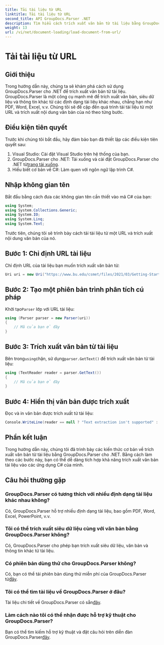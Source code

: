 ```yaml
---
title: Tải tài liệu từ URL
linktitle: Tải tài liệu từ URL
second_title: API GroupDocs.Parser .NET
description: Tìm hiểu cách trích xuất văn bản từ tài liệu bằng GroupDocs.Parser cho .NET. Hướng dẫn này bao gồm việc tải tài liệu từ một URL và trích xuất văn bản theo từng bước.
weight: 13
url: /vi/net/document-loading/load-document-from-url/
---
```


# Tải tài liệu từ URL

## Giới thiệu
Trong hướng dẫn này, chúng ta sẽ khám phá cách sử dụng GroupDocs.Parser cho .NET để trích xuất văn bản từ tài liệu. GroupDocs.Parser là một công cụ mạnh mẽ để trích xuất văn bản, siêu dữ liệu và thông tin khác từ các định dạng tài liệu khác nhau, chẳng hạn như PDF, Word, Excel, v.v. Chúng tôi sẽ đề cập đến quá trình tải tài liệu từ một URL và trích xuất nội dung văn bản của nó theo từng bước.
## Điều kiện tiên quyết
Trước khi chúng tôi bắt đầu, hãy đảm bảo bạn đã thiết lập các điều kiện tiên quyết sau:
1. Visual Studio: Cài đặt Visual Studio trên hệ thống của bạn.
2.  GroupDocs.Parser cho .NET: Tải xuống và cài đặt GroupDocs.Parser cho .NET từ[trang tải xuống](https://releases.groupdocs.com/parser/net/).
3. Hiểu biết cơ bản về C#: Làm quen với ngôn ngữ lập trình C#.

## Nhập không gian tên
Bắt đầu bằng cách đưa các không gian tên cần thiết vào mã C# của bạn:
```csharp
using System;
using System.Collections.Generic;
using System.IO;
using System.Linq;
using System.Text;
```

Trước tiên, chúng tôi sẽ trình bày cách tải tài liệu từ một URL và trích xuất nội dung văn bản của nó.
## Bước 1: Chỉ định URL tài liệu
Chỉ định URL của tài liệu bạn muốn trích xuất văn bản từ:
```csharp
Uri uri = new Uri("https://www.bu.edu/csmet/files/2021/03/Getting-Started-with-SQLite.pdf");
```
## Bước 2: Tạo một phiên bản trình phân tích cú pháp
 Khởi tạo`Parser` lớp với URL tài liệu:
```csharp
using (Parser parser = new Parser(uri))
{
    // Mã của bạn ở đây
}
```
## Bước 3: Trích xuất văn bản từ tài liệu
 Bên trong`using`chặn, sử dụng`parser.GetText()` để trích xuất văn bản từ tài liệu:
```csharp
using (TextReader reader = parser.GetText())
{
    // Mã của bạn ở đây
}
```
## Bước 4: Hiển thị văn bản được trích xuất
Đọc và in văn bản được trích xuất từ tài liệu:
```csharp
Console.WriteLine(reader == null ? "Text extraction isn't supported" : reader.ReadToEnd());
```

## Phần kết luận
Trong hướng dẫn này, chúng tôi đã trình bày các kiến thức cơ bản về trích xuất văn bản từ tài liệu bằng GroupDocs.Parser cho .NET. Bằng cách làm theo các bước này, bạn có thể dễ dàng tích hợp khả năng trích xuất văn bản tài liệu vào các ứng dụng C# của mình.

## Câu hỏi thường gặp
### GroupDocs.Parser có tương thích với nhiều định dạng tài liệu khác nhau không?
Có, GroupDocs.Parser hỗ trợ nhiều định dạng tài liệu, bao gồm PDF, Word, Excel, PowerPoint, v.v.
### Tôi có thể trích xuất siêu dữ liệu cùng với văn bản bằng GroupDocs.Parser không?
Có, GroupDocs.Parser cho phép bạn trích xuất siêu dữ liệu, văn bản và thông tin khác từ tài liệu.
### Có phiên bản dùng thử cho GroupDocs.Parser không?
 Có, bạn có thể tải phiên bản dùng thử miễn phí của GroupDocs.Parser từ[đây](https://releases.groupdocs.com/).
### Tôi có thể tìm tài liệu về GroupDocs.Parser ở đâu?
 Tài liệu chi tiết về GroupDocs.Parser có sẵn[đây](https://tutorials.groupdocs.com/parser/net/).
### Làm cách nào tôi có thể nhận được hỗ trợ kỹ thuật cho GroupDocs.Parser?
Bạn có thể tìm kiếm hỗ trợ kỹ thuật và đặt câu hỏi trên diễn đàn GroupDocs.Parser[đây](https://forum.groupdocs.com/c/parser/17).